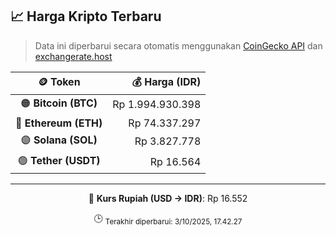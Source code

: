 

<!-- HARGA_KRIPTO -->
## 📈 Harga Kripto Terbaru

> Data ini diperbarui secara otomatis menggunakan [CoinGecko API](https://www.coingecko.com/) dan [exchangerate.host](https://exchangerate.host/)

<div align="center">

| 🪙 Token | 💰 Harga (IDR) |
|:------:|---------------:|
| 🟠 **Bitcoin (BTC)**   | Rp 1.994.930.398 |
| 🔵 **Ethereum (ETH)**  | Rp 74.337.297 |
| 🟣 **Solana (SOL)**    | Rp 3.827.778 |
| 🟢 **Tether (USDT)**   | Rp 16.564 |

---

💱 **Kurs Rupiah (USD → IDR)**: Rp 16.552

🕒 <sub>Terakhir diperbarui: 3/10/2025, 17.42.27</sub>

</div>
<!-- /HARGA_KRIPTO -->